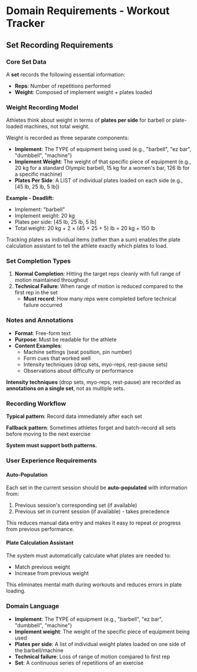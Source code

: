 # Domain Requirements - Workout Tracker

## Set Recording Requirements

### Core Set Data

A **set** records the following essential information:
- **Reps**: Number of repetitions performed
- **Weight**: Composed of implement weight + plates loaded

### Weight Recording Model

Athletes think about weight in terms of **plates per side** for barbell or plate-loaded machines, not total weight.

Weight is recorded as three separate components:
- **Implement**: The TYPE of equipment being used (e.g., "barbell", "ez bar", "dumbbell", "machine")
- **Implement Weight**: The weight of that specific piece of equipment (e.g., 20 kg for a standard Olympic barbell, 15 kg for a women's bar, 126 lb for a specific machine)
- **Plates Per Side**: A LIST of individual plates loaded on each side (e.g., [45 lb, 25 lb, 5 lb])

**Example - Deadlift:**
- Implement: "barbell"
- Implement weight: 20 kg
- Plates per side: [45 lb, 25 lb, 5 lb]
- Total weight: 20 kg + 2 × (45 + 25 + 5) lb = 20 kg + 150 lb

Tracking plates as individual items (rather than a sum) enables the plate calculation assistant to tell the athlete exactly which plates to load.

### Set Completion Types

1. **Normal Completion**: Hitting the target reps cleanly with full range of motion maintained throughout
2. **Technical Failure**: When range of motion is reduced compared to the first rep in the set
   - **Must record**: How many reps were completed before technical failure occurred

### Notes and Annotations

- **Format**: Free-form text
- **Purpose**: Must be readable for the athlete
- **Content Examples**:
  - Machine settings (seat position, pin number)
  - Form cues that worked well
  - Intensity techniques (drop sets, myo-reps, rest-pause sets)
  - Observations about difficulty or performance

**Intensity techniques** (drop sets, myo-reps, rest-pause) are recorded as **annotations on a single set**, not as multiple sets.

### Recording Workflow

**Typical pattern**: Record data immediately after each set

**Fallback pattern**: Sometimes athletes forget and batch-record all sets before moving to the next exercise

**System must support both patterns.**

### User Experience Requirements

#### Auto-Population

Each set in the current session should be **auto-populated** with information from:
1. Previous session's corresponding set (if available)
2. Previous set in current session (if available) - takes precedence

This reduces manual data entry and makes it easy to repeat or progress from previous performance.

#### Plate Calculation Assistant

The system must automatically calculate what plates are needed to:
- Match previous weight
- Increase from previous weight

This eliminates mental math during workouts and reduces errors in plate loading.

### Domain Language

- **Implement**: The TYPE of equipment (e.g., "barbell", "ez bar", "dumbbell", "machine")
- **Implement weight**: The weight of the specific piece of equipment being used
- **Plates per side**: A list of individual weight plates loaded on one side of the barbell/machine
- **Technical failure**: Loss of range of motion compared to first rep
- **Set**: A continuous series of repetitions of an exercise

